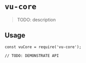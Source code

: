 # `vu-core`

> TODO: description

## Usage

```
const vuCore = require('vu-core');

// TODO: DEMONSTRATE API
```
